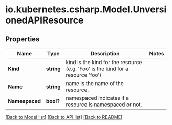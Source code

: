 # io.kubernetes.csharp.Model.UnversionedAPIResource
## Properties

Name | Type | Description | Notes
------------ | ------------- | ------------- | -------------
**Kind** | **string** | kind is the kind for the resource (e.g. &#39;Foo&#39; is the kind for a resource &#39;foo&#39;) | 
**Name** | **string** | name is the name of the resource. | 
**Namespaced** | **bool?** | namespaced indicates if a resource is namespaced or not. | 

[[Back to Model list]](../README.md#documentation-for-models) [[Back to API list]](../README.md#documentation-for-api-endpoints) [[Back to README]](../README.md)

